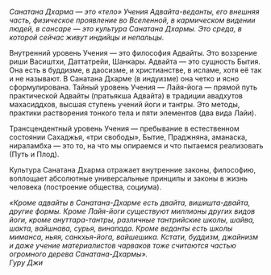 _Санатана Дхарма — это «тело» Учения Адвайта-веданты, его внешняя часть, физическое проявление во Вселенной, в кармическом видении людей, в сансаре — это культура Санатана Дхармы. Это среда, в которой сейчас живут индийцы и непальцы._


Внутренний уровень Учения — это философия Адвайты. Это воззрение риши Васиштхи, Даттатрейи, Шанкары. Адвайта — это сущность Бытия. Она есть в буддизме, в даосизме, и христианстве, в исламе, хотя её так и не называют. В Санатана Дхарме (в индуизме) она четко и ясно сформулирована. Тайный уровень Учения — Лайя-йога — прямой путь практической Адвайты (пратьякша Адвайта) в традиции авадхутов махасиддхов, высшая ступень учений йоги и тантры. Это методы, практики растворения тонкого тела и пяти элементов (два вида Лайи).


Трансцендентный уровень Учения — пребывание в естественном состоянии Сахаджья, «три свободы», Бытие, Праджняна, аманаска, нираламбха — это то, на что мы опираемся и что пытаемся реализовать (Путь и Плод).


Культура Санатана Дхарма отражает внутренние законы, философию, воплощает абсолютные универсальные принципы и законы в жизнь человека (построение общества, социума). 

_«Кроме адвайты в Санатана-Дхарме есть двайта, вишишта-двайта, другие формы. Кроме Лайя-йоги существуют миллионы других видов йоги, кроме ануттара-тантры, различные тантрийские школы, шайва, шакта, вайшнава, сурья, винапада. Кроме веданты есть школы миманса, ньяя, санкхья-йога, вайшешика. Кстати, буддизм, джайнизм и даже учение материалистов чарваков тоже считаются частью огромного дерева Санатана-Дхармы»._  
_Гуру Джи_
